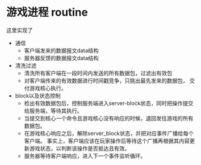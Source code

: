 # 游戏进程 routine
这里实现了
- 通信
    - 客户端发来的数据报文data结构
    - 服务器反馈的数据报文data结构
- 清洗过滤
    - 清洗所有客户端在一段时间内发送的所有数据包，过滤出有效包
    - 对客户端传来的有效数据进行时间戳竞争，只挑出最先发来的数据包，
        交付游戏核心执行。
- block以及状态控制
    - 检出有效数据包后，控制服务端进入server-block状态，同时把操作提交给服务端，等待其执行。
    - 当提交到核心一个命令且游戏核心没有响应的时候，退回发往游戏的所有数据包。
    - 在游戏核心响应之后，解除server_block状态，并把对应事件广播给每个客户端。
        事实上，客户端应该在玩家操作后等待这个广播再根据其内容更新游戏状态，以判断该操作是否抵达且有效。
    - 服务器等待客户端响应，进入下一个事件监听循环。